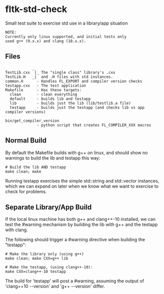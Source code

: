 # fltk-std-check
Small test suite to exercise std use in a library/app situation

    NOTE: 
    Currently only linux supported, and initial tests only
    used g++ (9.x.x) and clang (10.x.x).

## Files
                _
    TestLib.cxx  |_ The "single class" library's .cxx
    TestLib.H   _|  and .H files with std instances.
    common.H      - Handles FL_EXPORT and compiler version checks
    testapp.cxx   - The test application
    Makefile      - Has these targets:
      clean       - clean everything
      default     - builds lib and testapp
      lib         - builds just the lib (lib/testlib.a file)
      testapp     - builds just the testapp (and checks lib vs app compiler versions)

    bin/get_compiler_version
                  - python script that creates FL_COMPILER_XXX macros


## Normal Build
By default the Makefile builds with g++ on linux, and should
show no warnings to build the lib and testapp this way:

    # Build the lib AND testapp
    make clean; make

Running testapp exercises the simple std::string and std::vector instances, which we can expand on later when we know what we want to exercise to check for problems.

## Separate Library/App Build
If the local linux machine has both g++ and clang++-10 installed,
we can test the #warning mechanism by building the lib with g++
and the testapp with clang.

The following should trigger a #warning directive when building the "testapp":

    # Make the library only (using g++)
    make clean; make CXX=g++ lib

    # Make the testapp, (using clang++-10):
    make CXX=clang++-10 testapp

The build for 'testapp' will post a #warning, assuming the output
of 'clang++10 --version' and 'g++ --version' differ.

##